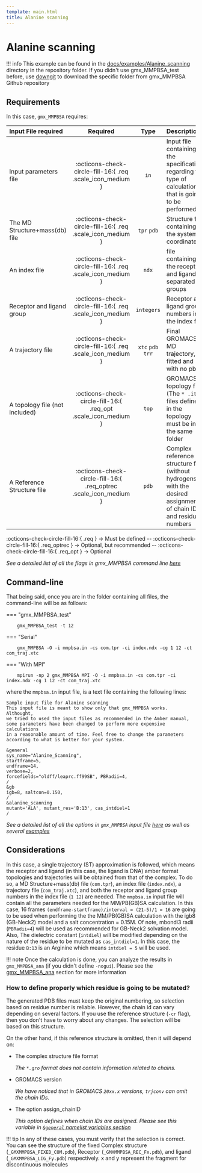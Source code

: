 ```yaml
---
template: main.html
title: Alanine scanning
---
```



# Alanine scanning

!!! info
    This example can be found in the [docs/examples/Alanine_scanning][6] directory in the repository folder. If you didn't 
    use gmx_MMPBSA_test before, use [downgit](https://downgit.github.io/#/home) to download the specific folder from 
    gmx_MMPBSA Github repository


## Requirements

In this case, `gmx_MMPBSA` requires:

| Input File required            | Required |           Type             | Description |
|:-------------------------------|:--------:|:--------------------------:|:-------------------------------------------------------------------------------------------------------------|
| Input parameters file          | :octicons-check-circle-fill-16:{ .req .scale_icon_medium } |           `in`          | Input file containing all the specifications regarding the type of calculation that is going to be performed |
| The MD Structure+mass(db) file | :octicons-check-circle-fill-16:{ .req .scale_icon_medium } |    `tpr` `pdb`    | Structure file containing the system coordinates |
| An index file                  | :octicons-check-circle-fill-16:{ .req .scale_icon_medium } |          `ndx`    | file containing the receptor and ligand in separated groups |
| Receptor and ligand group      | :octicons-check-circle-fill-16:{ .req .scale_icon_medium } |        `integers`       | Receptor and ligand group numbers in the index file |
| A trajectory file              | :octicons-check-circle-fill-16:{ .req .scale_icon_medium } | `xtc` `pdb` `trr` | Final GROMACS MD trajectory, fitted and with no pbc. |
| A topology file (not included) | :octicons-check-circle-fill-16:{ .req_opt .scale_icon_medium }    |           `top`         | GROMACS topology file (The `* .itp` files defined in the topology must be in the same folder |
| A Reference Structure file     | :octicons-check-circle-fill-16:{ .req_optrec .scale_icon_medium } |           `pdb`         | Complex reference structure file (without hydrogens) with the desired assignment of chain ID and residue numbers |
              
:octicons-check-circle-fill-16:{ .req } -> Must be defined -- :octicons-check-circle-fill-16:{ .req_optrec } -> 
Optional, but recommended -- :octicons-check-circle-fill-16:{ .req_opt } -> Optional

_See a detailed list of all the flags in gmx_MMPBSA command line [here][1]_

## Command-line
That being said, once you are in the folder containing all files, the command-line will be as follows:

=== "gmx_MMPBSA_test"

        gmx_MMPBSA_test -t 12

=== "Serial"

        gmx_MMPBSA -O -i mmpbsa.in -cs com.tpr -ci index.ndx -cg 1 12 -ct com_traj.xtc

=== "With MPI"

        mpirun -np 2 gmx_MMPBSA MPI -O -i mmpbsa.in -cs com.tpr -ci index.ndx -cg 1 12 -ct com_traj.xtc

where the `mmpbsa.in` input file, is a text file containing the following lines:

``` linenums="1"
Sample input file for Alanine scanning
This input file is meant to show only that gmx_MMPBSA works. Althought,
we tried to used the input files as recommended in the Amber manual,
some parameters have been changed to perform more expensive calculations
in a reasonable amount of time. Feel free to change the parameters 
according to what is better for your system.

&general
sys_name="Alanine_Scanning",
startframe=5,
endframe=14,
verbose=2,
forcefields="oldff/leaprc.ff99SB", PBRadii=4,
/
&gb
igb=8, saltcon=0.150,
/
&alanine_scanning
mutant='ALA', mutant_res='B:13', cas_intdiel=1
/
```

_See a detailed list of all the options in `gmx_MMPBSA` input file [here][2] as well as several [examples][3]_

## Considerations
In this case, a single trajectory (ST) approximation is followed, which means the receptor and ligand (in this case, 
the ligand is DNA) amber format topologies and trajectories will be obtained from that of the complex. To do so, a 
MD Structure+mass(db) file (`com.tpr`), an index file (`index.ndx`), a trajectory file (`com_traj.xtc`), and both 
the receptor and ligand group numbers in the index file (`1 12`) are needed. The `mmpbsa.in` input file will contain
all the parameters needed for the MM/PB(GB)SA calculation. In this case, 16 frames 
`(endframe-startframe)/interval = (21-5)/1 = 16` are going to be used when performing the the MM/PB(GB)SA 
calculation with the igb8 (GB-Neck2) model and a salt concentration = 0.15M. Of note, mbondi3 radii (`PBRadii=4`) 
will be used as recommended for GB-Neck2 solvation model. Also, The dielectric constant (`intdiel`) will be modified 
depending on the nature of the residue to be mutated as `cas_intdiel=1`. In this case, the residue `B:13` is an Arginine
which means `intdiel = 5` will be used.

!!! note
    Once the calculation is done, you can analyze the results in `gmx_MMPBSA_ana` (if you didn't define `-nogui`). 
    Please see the [gmx_MMPBSA_ana][4] section for more information

### How to define properly which residue is going to be mutated?
The generated PDB files must keep the original numbering, so selection based on residue number is reliable. However, 
the chain id can vary depending on several factors. If you use the reference structure (`-cr` flag), then you don't 
have to worry about any changes. The selection will be based on this structure.

On the other hand, if this reference structure is omitted, then it will depend on:

* The complex structure file format
    
    _The `*.gro` format does not contain information related to chains._

* GROMACS version
    
    _We have noticed that in GROMACS `20xx.x` versions, `trjconv` can omit the chain IDs._

* The option assign_chainID
    
    _This option defines when chain IDs are assigned. Please see this variable in 
    [`&general` namelist variables section][5]_

!!! tip
    In any of these cases, you must verify that the selection is correct. You can see the structure of the fixed 
    Complex structure (`_GMXMMPBSA_FIXED_COM.pdb`), Receptor (`_GMXMMPBSA_REC_Fx.pdb`), and ligand 
    (`_GMXMMPBSA_LIG_Fy.pdb`) respectively. x and y represent the fragment for discontinuous molecules

  [1]: ../../gmx_MMPBSA_command-line.md#gmx_mmpbsa-command-line
  [2]: ../../input_file.md#the-input-file
  [3]: ../../input_file.md#sample-input-files
  [4]: ../../analyzer.md#gmx_mmpbsa_ana-the-analyzer-tool  
  [5]: ../../input_file.md#general-namelist-variables
  [6]: https://github.com/Valdes-Tresanco-MS/gmx_MMPBSA/tree/master/docs/examples/Alanine_scanning
  [7]: ../gmx_MMPBSA_test.md#gmx_mmpbsa_test-command-line